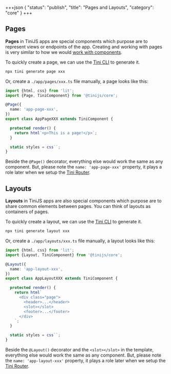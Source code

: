 +++json
{
  "status": "publish",
  "title": "Pages and Layouts",
  "category": "core"
}
+++

## Pages

**Pages** in TiniJS apps are special components which purpose are to represent views or endpoints of the app. Creating and working with pages is very similar to how we would [work with components](/framework/component).

To quickly create a page, we can use the [Tini CLI](https://tinijs.dev/cli) to generate it.

```bash
npx tini generate page xxx
```

Or, create a `./app/pages/xxx.ts` file manually, a page looks like this:

```ts
import {html, css} from 'lit';
import {Page, TiniComponent} from '@tinijs/core';

@Page({
  name: 'app-page-xxx',
})
export class AppPageXXX extends TiniComponent {

  protected render() {
    return html`<p>This is a page!</p>`;
  }

  static styles = css``;
}
```

Beside the `@Page()` decorator, everything else would work the same as any component. But, please note the `name: 'app-page-xxx'` property, it plays a role later when we setup the [Tini Router](https://tinijs.dev/framework/router-overview).

## Layouts

**Layouts** in TiniJS apps are also special components which purpose are to share common elements between pages. You can think of layouts as containers of pages.

To quickly create a layout, we can use the [Tini CLI](https://tinijs.dev/cli) to generate it.

```bash
npx tini generate layout xxx
```

Or, create a `./app/layouts/xxx.ts` file manually, a layout looks like this:

```ts
import {html, css} from 'lit';
import {Layout, TiniComponent} from '@tinijs/core';

@Layout({
  name: 'app-layout-xxx',
})
export class AppLayoutXXX extends TiniComponent {

  protected render() {
    return html`
      <div class="page">
        <header>...</header>
        <slot></slot>
        <footer>...</footer>
      </div>
    `;
  }

  static styles = css``;
}
```

Beside the `@Layout()` decorator and the `<slot></slot>` in the template, everything else would work the same as any component. But, please note the `name: 'app-layout-xxx'` property, it plays a role later when we setup the [Tini Router](https://tinijs.dev/framework/router-overview).
